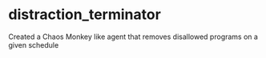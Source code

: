 # distraction_terminator
Created a Chaos Monkey like agent that removes disallowed programs on a given schedule

